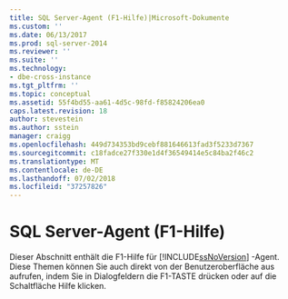 ```yaml
---
title: SQL Server-Agent (F1-Hilfe)|Microsoft-Dokumente
ms.custom: ''
ms.date: 06/13/2017
ms.prod: sql-server-2014
ms.reviewer: ''
ms.suite: ''
ms.technology:
- dbe-cross-instance
ms.tgt_pltfrm: ''
ms.topic: conceptual
ms.assetid: 55f4bd55-aa61-4d5c-98fd-f85824206ea0
caps.latest.revision: 18
author: stevestein
ms.author: sstein
manager: craigg
ms.openlocfilehash: 449d734353bd9cebf881646613fad3f5233d7367
ms.sourcegitcommit: c18fadce27f330e1d4f36549414e5c84ba2f46c2
ms.translationtype: MT
ms.contentlocale: de-DE
ms.lasthandoff: 07/02/2018
ms.locfileid: "37257826"
---
```

# <a name="sql-server-agent-f1-help"></a>SQL Server-Agent (F1-Hilfe)
  Dieser Abschnitt enthält die F1-Hilfe für [!INCLUDE[ssNoVersion](../../includes/ssnoversion-md.md)] -Agent. Diese Themen können Sie auch direkt von der Benutzeroberfläche aus aufrufen, indem Sie in Dialogfeldern die F1-TASTE drücken oder auf die Schaltfläche Hilfe klicken.  
  
  
